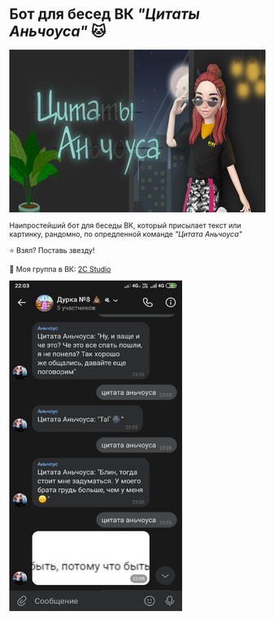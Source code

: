 # Бот для бесед ВК *"Цитаты Аньчоуса"* :cat:

<img src="https://github.com/BeautifulDirt/bot_anchous_quotes/blob/main/image.jpg" data-canonical-src="https://github.com/BeautifulDirt/bot_anchous_quotes/blob/main/image.jpg" width="640" height="320" />

Наипростейший бот для беседы ВК, который присылает текст или картинку, рандомно, по опредленной команде *"Цитата Аньчоуса"*

:star: Взял? Поставь звезду!

:speech_balloon: Моя группа в ВК: [2C Studio](https://vk.com/2cstudio)

<img src="https://github.com/BeautifulDirt/bot_anchous_quotes/blob/main/image_exam.jpg" data-canonical-src="https://github.com/BeautifulDirt/bot_anchous_quotes/blob/main/image_exam.jpg" width="340" height="650" />
